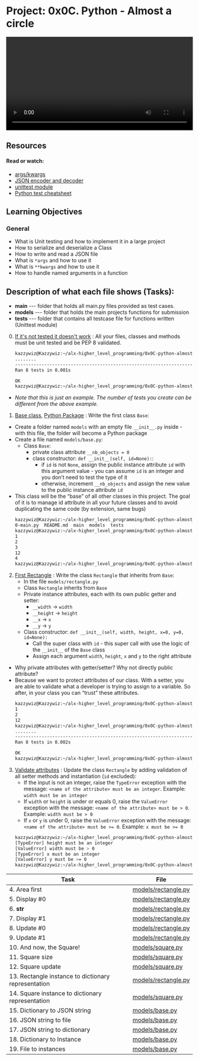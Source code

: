 # Project: 0x0C. Python - Almost a circle

<video width="100%" controls loop>
  <source src="./main/Python-Almost-A-Circle.mp4" type="video/mp4">
</video>

## Resources

#### Read or watch:

* [args/kwargs](https://yasoob.me/2013/08/04/args-and-kwargs-in-python-explained/)
* [JSON encoder and decoder](https://docs.python.org/3/library/json.html)
* [unittest module](https://docs.python.org/3.4/library/unittest.html#module-unittest)
* [Python test cheatsheet](https://www.pythonsheets.com/notes/python-tests.html)
## Learning Objectives

### General

* What is Unit testing and how to implement it in a large project
* How to serialize and deserialize a Class
* How to write and read a JSON file
* What is <code>*args</code> and how to use it
* What is <code>**kwargs</code> and how to use it
* How to handle named arguments in a function


## Description of what each file shows (Tasks):
* **main**	--- folder that holds all main.py files provided as test cases.
* **models**	--- folder that holds the main projects functions for submission
* **tests**	--- folder that contains all testcase file for functions written (Unittest module)

0. [If it's not tested it doesn't work](./tests/) : All your files, classes and methods must be unit tested and be PEP 8 validated.
	```sh
	kazzywiz@Kazzywiz:~/alx-higher_level_programming/0x0C-python-almost_a_circle$ python3 -m unittest discover tests
	........
	----------------------------------------------------------------------
	Ran 8 tests in 0.001s

	OK
	kazzywiz@Kazzywiz:~/alx-higher_level_programming/0x0C-python-almost_a_circle$ 
	```
- <em>Note that this is just an example. The number of tests you create can be different from the above example.</em>
1. [Base class](./models/base.py),
	[Python Package](./models/__init__.py) : Write the first class `Base`:
- Create a folder named `models` with an empty file `__init__.py` inside - with this file, the folder will become a Python package
- Create a file named `models/base.py`:
	- Class `Base`:
		- private class attribute `__nb_objects = 0`
		- class constructor: `def __init__(self, id=None):`:
			- if `id` is not `None`, assign the public instance attribute `id` with this argument value - you can assume `id` is an integer and you don’t need to test the type of it
			- otherwise, increment `__nb_objects` and assign the new value to the public instance attribute `id`
- This class will be the “base” of all other classes in this project. The goal of it is to manage id attribute in all your future classes and to avoid duplicating the same code (by extension, same bugs)
	```sh
	kazzywiz@Kazzywiz:~/alx-higher_level_programming/0x0C-python-almost_a_circle$ ls
	0-main.py  README.md  main  models  tests
	kazzywiz@Kazzywiz:~/alx-higher_level_programming/0x0C-python-almost_a_circle$ ./0-main.py 
	1
	2
	3
	12
	4
	kazzywiz@Kazzywiz:~/alx-higher_level_programming/0x0C-python-almost_a_circle$ 
	```
2. [First Rectangle](./models/rectangle.py) : Write the class `Rectangle` that inherits from `Base`:
	- In the file `models/rectangle.py`
	- Class `Rectangle` inherits from `Base`
	- Private instance attributes, each with its own public getter and setter:
	 	- `__width` -> `width`
	 	- `__height` -> `height`
	 	- `__x` -> `x`
	 	- `__y` -> `y`
	- Class constructor: `def __init__(self, width, height, x=0, y=0, id=None):`
	 	- Call the super class with `id` - this super call with use the logic of the `__init__` of the `Base` class
	 	- Assign each argument `width`, `height`, `x` and `y` to the right attribute
- Why private attributes with getter/setter? Why not directly public attribute?
- Because we want to protect attributes of our class. With a setter, you are able to validate what a developer is trying to assign to a variable. So after, in your class you can “trust” these attributes.
	```sh
	kazzywiz@Kazzywiz:~/alx-higher_level_programming/0x0C-python-almost_a_circle$ ./1-main.py 
	1
	2
	12
	kazzywiz@Kazzywiz:~/alx-higher_level_programming/0x0C-python-almost_a_circle$ python3 -m unittest tests/test_models/test_rectangle.py
	........
	----------------------------------------------------------------------
	Ran 8 tests in 0.002s

	OK
	kazzywiz@Kazzywiz:~/alx-higher_level_programming/0x0C-python-almost_a_circle$ 
	```
3. [Validate attributes](./models/rectangle.py) : Update the class `Rectangle` by adding validation of all setter methods and instantiation (`id` excluded):
	- If the input is not an integer, raise the `TypeError` exception with the message: `<name of the attribute> must be an integer`. Example: `width must be an integer`
	- If `width` or `height` is under or equals 0, raise the `ValueError` exception with the message: `<name of the attribute> must be > 0`. Example: `width must be > 0`
	- If `x` or `y` is under 0, raise the `ValueError` exception with the message: `<name of the attribute> must be >= 0`. Example: `x must be >= 0`
	```sh
	kazzywiz@Kazzywiz:~/alx-higher_level_programming/0x0C-python-almost_a_circle$ ./2-main.py 
	[TypeError] height must be an integer
	[ValueError] width must be > 0
	[TypeError] x must be an integer
	[ValueError] y must be >= 0
	kazzywiz@Kazzywiz:~/alx-higher_level_programming/0x0C-python-almost_a_circle$ 
	```










| Task | File |
| ---- | ---- |
| 4. Area first | [models/rectangle.py](./models/rectangle.py) |
| 5. Display #0 | [models/rectangle.py](./models/rectangle.py) |
| 6. __str__ | [models/rectangle.py](./models/rectangle.py) |
| 7. Display #1 | [models/rectangle.py](./models/rectangle.py) |
| 8. Update #0 | [models/rectangle.py](./models/rectangle.py) |
| 9. Update #1 | [models/rectangle.py](./models/rectangle.py) |
| 10. And now, the Square! | [models/square.py](./models/square.py) |
| 11. Square size | [models/square.py](./models/square.py) |
| 12. Square update | [models/square.py](./models/square.py) |
| 13. Rectangle instance to dictionary representation | [models/rectangle.py](./models/rectangle.py) |
| 14. Square instance to dictionary representation | [models/square.py](./models/square.py) |
| 15. Dictionary to JSON string | [models/base.py](./models/base.py) |
| 16. JSON string to file | [models/base.py](./models/base.py) |
| 17. JSON string to dictionary | [models/base.py](./models/base.py) |
| 18. Dictionary to Instance | [models/base.py](./models/base.py) |
| 19. File to instances | [models/base.py](./models/base.py) |